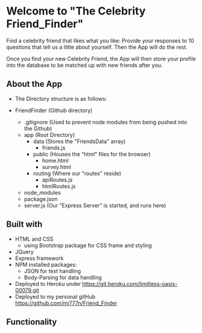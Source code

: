 # Welcome to "The Celebrity Friend_Finder"

Find a celebrity friend that likes what you like:
  Provide your responses to 10 questions that tell us a little about yourself.  Then the App will do the rest.

Once you find your new Celebrity Friend, the App will then store your profile into the database to be matched up with new friends after you.

## About the App
 * The Directory structure is as follows:

 * FriendFinder  (Github directory)
    - .gitignore  (Used to prevent node modules from being pushed into the Github)
    - app  (Root Directory)
      - data  (Stores the "FriendsData" array)
        - friends.js
      - public  (Houses the "html" files for the browser)
        - home.html
        - survey.html
      - routing  (Where our "routes" reside)
        - apiRoutes.js  
        - htmlRoutes.js
    - node_modules
    - package.json
    - server.js  (Our "Express Server" is started, and runs here)

## Built with
 * HTML and CSS
   - using Bootstrap package for CSS frame and styling
 * JQuery
 * Express framework
 * NPM installed packages:
   * JSON for text handling
   * Body-Parsing for data handling
* Deployed to Heroku under https://git.heroku.com/limitless-oasis-00079.git
* Deployed to my personal gitHub https://github.com/mj777n/Friend_Finder

## Functionality

